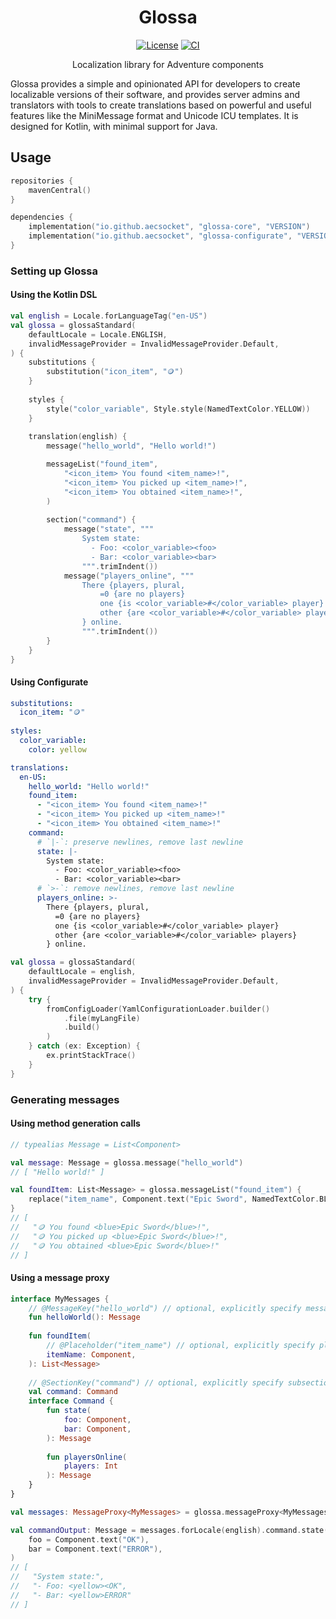 <div align="center">

# Glossa
[![License](https://img.shields.io/github/license/aecsocket/glossa)](LICENSE)
[![CI](https://img.shields.io/github/actions/workflow/status/aecsocket/glossa/build.yml)](https://github.com/aecsocket/glossa/actions/workflows/build.yml)

Localization library for Adventure components

</div>

Glossa provides a simple and opinionated API for developers to create localizable versions of their software,
and provides server admins and translators with tools to create translations based on powerful and useful
features like the MiniMessage format and Unicode ICU templates. It is designed for Kotlin, with minimal support
for Java.

## Usage

```kotlin
repositories {
    mavenCentral()
}

dependencies {
    implementation("io.github.aecsocket", "glossa-core", "VERSION")
    implementation("io.github.aecsocket", "glossa-configurate", "VERSION")
}
```

### Setting up Glossa

#### Using the Kotlin DSL

```kotlin
val english = Locale.forLanguageTag("en-US")
val glossa = glossaStandard(
    defaultLocale = Locale.ENGLISH,
    invalidMessageProvider = InvalidMessageProvider.Default,
) {
    substitutions {
        substitution("icon_item", "🪙")
    }
    
    styles {
        style("color_variable", Style.style(NamedTextColor.YELLOW))
    }
    
    translation(english) {
        message("hello_world", "Hello world!")

        messageList("found_item",
            "<icon_item> You found <item_name>!",
            "<icon_item> You picked up <item_name>!",
            "<icon_item> You obtained <item_name>!",
        )
        
        section("command") {
            message("state", """
                System state:
                  - Foo: <color_variable><foo>
                  - Bar: <color_variable><bar>
                """.trimIndent())
            message("players_online", """
                There {players, plural,
                    =0 {are no players}
                    one {is <color_variable>#</color_variable> player}
                    other {are <color_variable>#</color_variable> players}
                } online.
                """.trimIndent())
        }
    }
}
```

#### Using Configurate

```yaml
substitutions:
  icon_item: "🪙"
  
styles:
  color_variable:
    color: yellow

translations:
  en-US:
    hello_world: "Hello world!"
    found_item:
      - "<icon_item> You found <item_name>!"
      - "<icon_item> You picked up <item_name>!"
      - "<icon_item> You obtained <item_name>!"
    command:
      # `|-`: preserve newlines, remove last newline
      state: |-
        System state:
          - Foo: <color_variable><foo>
          - Bar: <color_variable><bar>
      # `>-`: remove newlines, remove last newline
      players_online: >-
        There {players, plural,
          =0 {are no players}
          one {is <color_variable>#</color_variable> player}
          other {are <color_variable>#</color_variable> players}
        } online.
```

```kotlin
val glossa = glossaStandard(
    defaultLocale = english,
    invalidMessageProvider = InvalidMessageProvider.Default,
) {
    try {
        fromConfigLoader(YamlConfigurationLoader.builder()
            .file(myLangFile)
            .build()
        )
    } catch (ex: Exception) {
        ex.printStackTrace()
    }
}
```

### Generating messages

#### Using method generation calls

```kotlin
// typealias Message = List<Component>

val message: Message = glossa.message("hello_world")
// [ "Hello world!" ]

val foundItem: List<Message> = glossa.messageList("found_item") {
    replace("item_name", Component.text("Epic Sword", NamedTextColor.BLUE))
}
// [
//   "🪙 You found <blue>Epic Sword</blue>!",
//   "🪙 You picked up <blue>Epic Sword</blue>!",
//   "🪙 You obtained <blue>Epic Sword</blue>!"
// ]
```

#### Using a message proxy

```kotlin
interface MyMessages {
    // @MessageKey("hello_world") // optional, explicitly specify message key
    fun helloWorld(): Message
    
    fun foundItem(
        // @Placeholder("item_name") // optional, explicitly specify placeholder key
        itemName: Component,
    ): List<Message>
    
    // @SectionKey("command") // optional, explicitly specify subsection key
    val command: Command
    interface Command {
        fun state(
            foo: Component,
            bar: Component,
        ): Message
        
        fun playersOnline(
            players: Int
        ): Message
    }
}

val messages: MessageProxy<MyMessages> = glossa.messageProxy<MyMessages>()

val commandOutput: Message = messages.forLocale(english).command.state(
    foo = Component.text("OK"),
    bar = Component.text("ERROR"),
)
// [
//   "System state:",
//   "- Foo: <yellow><OK",
//   "- Bar: <yellow>ERROR"
// ]
```
